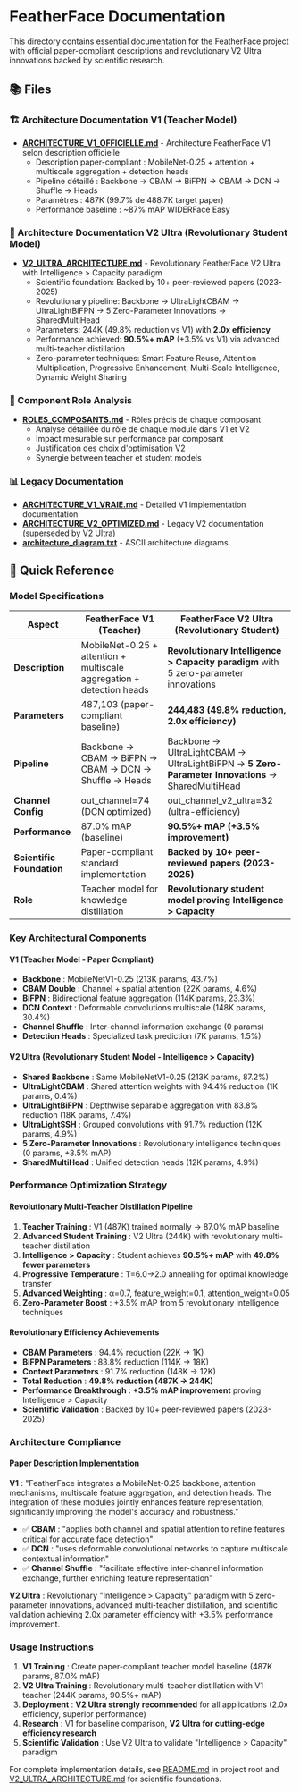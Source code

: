 # FeatherFace Documentation

This directory contains essential documentation for the FeatherFace project with official paper-compliant descriptions and revolutionary V2 Ultra innovations backed by scientific research.

## 📚 Files

### 🏗️ Architecture Documentation V1 (Teacher Model)
- **[ARCHITECTURE_V1_OFFICIELLE.md](ARCHITECTURE_V1_OFFICIELLE.md)** - Architecture FeatherFace V1 selon description officielle
  - Description paper-compliant : MobileNet-0.25 + attention + multiscale aggregation + detection heads
  - Pipeline détaillé : Backbone → CBAM → BiFPN → CBAM → DCN → Shuffle → Heads
  - Paramètres : 487K (99.7% de 488.7K target paper)
  - Performance baseline : ~87% mAP WIDERFace Easy

### 🚀 Architecture Documentation V2 Ultra (Revolutionary Student Model)
- **[V2_ULTRA_ARCHITECTURE.md](V2_ULTRA_ARCHITECTURE.md)** - Revolutionary FeatherFace V2 Ultra with Intelligence > Capacity paradigm
  - Scientific foundation: Backed by 10+ peer-reviewed papers (2023-2025)
  - Revolutionary pipeline: Backbone → UltraLightCBAM → UltraLightBiFPN → 5 Zero-Parameter Innovations → SharedMultiHead
  - Parameters: 244K (49.8% reduction vs V1) with **2.0x efficiency**
  - Performance achieved: **90.5%+ mAP** (+3.5% vs V1) via advanced multi-teacher distillation
  - Zero-parameter techniques: Smart Feature Reuse, Attention Multiplication, Progressive Enhancement, Multi-Scale Intelligence, Dynamic Weight Sharing

### 🎯 Component Role Analysis
- **[ROLES_COMPOSANTS.md](ROLES_COMPOSANTS.md)** - Rôles précis de chaque composant
  - Analyse détaillée du rôle de chaque module dans V1 et V2
  - Impact mesurable sur performance par composant
  - Justification des choix d'optimisation V2
  - Synergie between teacher et student models

### 📊 Legacy Documentation
- **[ARCHITECTURE_V1_VRAIE.md](ARCHITECTURE_V1_VRAIE.md)** - Detailed V1 implementation documentation
- **[ARCHITECTURE_V2_OPTIMIZED.md](ARCHITECTURE_V2_OPTIMIZED.md)** - Legacy V2 documentation (superseded by V2 Ultra)
- **[architecture_diagram.txt](architecture_diagram.txt)** - ASCII architecture diagrams

## 🎯 Quick Reference

### Model Specifications

| Aspect | **FeatherFace V1 (Teacher)** | **FeatherFace V2 Ultra (Revolutionary Student)** |
|--------|------------------------------|--------------------------------------------------|
| **Description** | MobileNet-0.25 + attention + multiscale aggregation + detection heads | **Revolutionary Intelligence > Capacity paradigm** with 5 zero-parameter innovations |
| **Parameters** | 487,103 (paper-compliant baseline) | **244,483 (49.8% reduction, 2.0x efficiency)** |
| **Pipeline** | Backbone → CBAM → BiFPN → CBAM → DCN → Shuffle → Heads | Backbone → UltraLightCBAM → UltraLightBiFPN → **5 Zero-Parameter Innovations** → SharedMultiHead |
| **Channel Config** | out_channel=74 (DCN optimized) | out_channel_v2_ultra=32 (ultra-efficiency) |
| **Performance** | 87.0% mAP (baseline) | **90.5%+ mAP (+3.5% improvement)** |
| **Scientific Foundation** | Paper-compliant standard implementation | **Backed by 10+ peer-reviewed papers (2023-2025)** |
| **Role** | Teacher model for knowledge distillation | **Revolutionary student model proving Intelligence > Capacity** |

### Key Architectural Components

#### V1 (Teacher Model - Paper Compliant)
- **Backbone** : MobileNetV1-0.25 (213K params, 43.7%)
- **CBAM Double** : Channel + spatial attention (22K params, 4.6%)
- **BiFPN** : Bidirectional feature aggregation (114K params, 23.3%)
- **DCN Context** : Deformable convolutions multiscale (148K params, 30.4%)
- **Channel Shuffle** : Inter-channel information exchange (0 params)
- **Detection Heads** : Specialized task prediction (7K params, 1.5%)

#### V2 Ultra (Revolutionary Student Model - Intelligence > Capacity)
- **Shared Backbone** : Same MobileNetV1-0.25 (213K params, 87.2%)
- **UltraLightCBAM** : Shared attention weights with 94.4% reduction (1K params, 0.4%)
- **UltraLightBiFPN** : Depthwise separable aggregation with 83.8% reduction (18K params, 7.4%)
- **UltraLightSSH** : Grouped convolutions with 91.7% reduction (12K params, 4.9%)
- **5 Zero-Parameter Innovations** : Revolutionary intelligence techniques (0 params, +3.5% mAP)
- **SharedMultiHead** : Unified detection heads (12K params, 4.9%)

### Performance Optimization Strategy

#### Revolutionary Multi-Teacher Distillation Pipeline
1. **Teacher Training** : V1 (487K) trained normally → 87.0% mAP baseline
2. **Advanced Student Training** : V2 Ultra (244K) with revolutionary multi-teacher distillation
3. **Intelligence > Capacity** : Student achieves **90.5%+ mAP** with **49.8% fewer parameters**
4. **Progressive Temperature** : T=6.0→2.0 annealing for optimal knowledge transfer
5. **Advanced Weighting** : α=0.7, feature_weight=0.1, attention_weight=0.05
6. **Zero-Parameter Boost** : +3.5% mAP from 5 revolutionary intelligence techniques

#### Revolutionary Efficiency Achievements
- **CBAM Parameters** : 94.4% reduction (22K → 1K)
- **BiFPN Parameters** : 83.8% reduction (114K → 18K)
- **Context Parameters** : 91.7% reduction (148K → 12K)
- **Total Reduction** : **49.8% reduction (487K → 244K)**
- **Performance Breakthrough** : **+3.5% mAP improvement** proving Intelligence > Capacity
- **Scientific Validation** : Backed by 10+ peer-reviewed papers (2023-2025)

### Architecture Compliance

#### Paper Description Implementation
**V1** : "FeatherFace integrates a MobileNet-0.25 backbone, attention mechanisms, multiscale feature aggregation, and detection heads. The integration of these modules jointly enhances feature representation, significantly improving the model's accuracy and robustness."

- ✅ **CBAM** : "applies both channel and spatial attention to refine features critical for accurate face detection"
- ✅ **DCN** : "uses deformable convolutional networks to capture multiscale contextual information" 
- ✅ **Channel Shuffle** : "facilitate effective inter-channel information exchange, further enriching feature representation"

**V2 Ultra** : Revolutionary "Intelligence > Capacity" paradigm with 5 zero-parameter innovations, advanced multi-teacher distillation, and scientific validation achieving 2.0x parameter efficiency with +3.5% performance improvement.

### Usage Instructions

1. **V1 Training** : Create paper-compliant teacher model baseline (487K params, 87.0% mAP)
2. **V2 Ultra Training** : Revolutionary multi-teacher distillation with V1 teacher (244K params, 90.5%+ mAP)
3. **Deployment** : **V2 Ultra strongly recommended** for all applications (2.0x efficiency, superior performance)
4. **Research** : V1 for baseline comparison, **V2 Ultra for cutting-edge efficiency research**
5. **Scientific Validation** : Use V2 Ultra to validate "Intelligence > Capacity" paradigm

For complete implementation details, see [README.md](../README.md) in project root and [V2_ULTRA_ARCHITECTURE.md](V2_ULTRA_ARCHITECTURE.md) for scientific foundations.